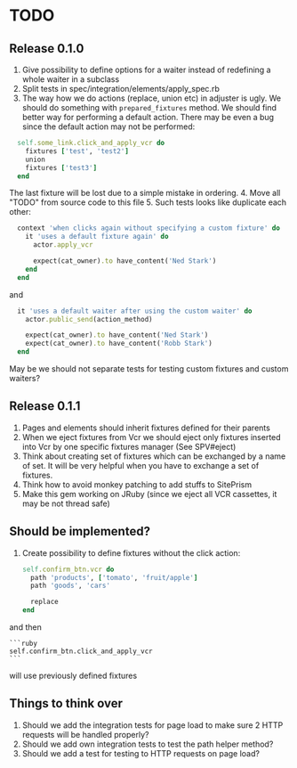 # TODO

## Release 0.1.0

1. Give possibility to define options for a waiter instead of redefining a whole waiter in a subclass
2. Split tests in spec/integration/elements/apply_spec.rb
3. The way how we do actions (replace, union etc) in adjuster is ugly. We should do something with `prepared_fixtures` method. We should find better way for performing a default action. There may be even a bug since the default action may not be performed:

```ruby
  self.some_link.click_and_apply_vcr do
    fixtures ['test', 'test2']
    union
    fixtures ['test3']
  end
```

The last fixture will be lost due to a simple mistake in ordering.
4. Move all "TODO" from source code to this file
5. Such tests looks like duplicate each other:

  ```ruby
    context 'when clicks again without specifying a custom fixture' do
      it 'uses a default fixture again' do
        actor.apply_vcr

        expect(cat_owner).to have_content('Ned Stark')
      end
    end
  ```

and

  ```ruby
    it 'uses a default waiter after using the custom waiter' do
      actor.public_send(action_method)

      expect(cat_owner).to have_content('Ned Stark')
      expect(cat_owner).to have_content('Robb Stark')
    end
  ```

May be we should not separate tests for testing custom fixtures and custom waiters?

## Release 0.1.1

1. Pages and elements should inherit fixtures defined for their parents
2. When we eject fixtures from Vcr we should eject only fixtures inserted into Vcr by one specific fixtures manager (See SPV#eject)
3. Think about creating set of fixtures which can be exchanged by a name of set. It will be very helpful when you have to exchange a set of fixtures.
4. Think how to avoid monkey patching to add stuffs to SitePrism
5. Make this gem working on JRuby (since we eject all VCR cassettes, it may be not thread safe)


## Should be implemented?

1. Create possibility to define fixtures without the click action:

    ```ruby
    self.confirm_btn.vcr do
      path 'products', ['tomato', 'fruit/apple']
      path 'goods', 'cars'

      replace
    end
    ```

  and then

    ```ruby
    self.confirm_btn.click_and_apply_vcr
    ```

  will use previously defined fixtures


## Things to think over

1. Should we add the integration tests for page load to make sure 2 HTTP requests will be handled properly?
2. Should we add own integration tests to test the path helper method?
3. Should we add a test for testing to HTTP requests on page load?
